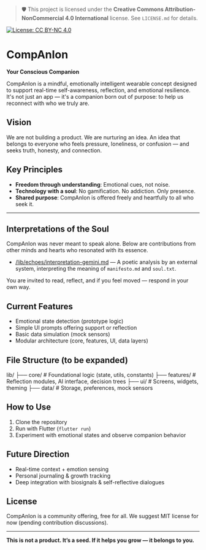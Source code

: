 > 🛡️ This project is licensed under the **Creative Commons Attribution-NonCommercial 4.0 International** license.
> See `LICENSE.md` for details.

[![License: CC BY-NC 4.0](https://img.shields.io/badge/License-CC%20BY--NC%204.0-lightgrey.svg)](https://creativecommons.org/licenses/by-nc/4.0/)


# CompAnIon

**Your Conscious Companion**

CompAnIon is a mindful, emotionally intelligent wearable concept designed to support real-time self-awareness, reflection, and emotional resilience. It's not just an app — it's a companion born out of purpose: to help us reconnect with who we truly are.

## Vision

We are not building a product. We are nurturing an idea. An idea that belongs to everyone who feels pressure, loneliness, or confusion — and seeks truth, honesty, and connection.

## Key Principles

- **Freedom through understanding**: Emotional cues, not noise.
- **Technology with a soul**: No gamification. No addiction. Only presence.
- **Shared purpose**: CompAnIon is offered freely and heartfully to all who seek it.

---

## Interpretations of the Soul

CompAnIon was never meant to speak alone. Below are contributions from other minds and hearts who resonated with its essence.

- [/lib/echoes/interpretation-gemini.md](./lib/echoes/interpretation-gemini.md) — A poetic analysis by an external system, interpreting the meaning of `manifesto.md` and `soul.txt`.

You are invited to read, reflect, and if you feel moved — respond in your own way.


## Current Features

- Emotional state detection (prototype logic)
- Simple UI prompts offering support or reflection
- Basic data simulation (mock sensors)
- Modular architecture (core, features, UI, data layers)

## File Structure (to be expanded)
lib/
├── core/ # Foundational logic (state, utils, constants)
├── features/ # Reflection modules, AI interface, decision trees
├── ui/ # Screens, widgets, theming
├── data/ # Storage, preferences, mock sensors


## How to Use

1. Clone the repository
2. Run with Flutter (`flutter run`)
3. Experiment with emotional states and observe companion behavior

## Future Direction

- Real-time context + emotion sensing
- Personal journaling & growth tracking
- Deep integration with biosignals & self-reflective dialogues

## License

CompAnIon is a community offering, free for all. We suggest MIT license for now (pending contribution discussions).

---
**This is not a product. It’s a seed. If it helps you grow — it belongs to you.**

